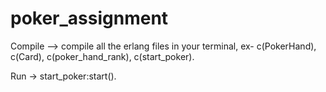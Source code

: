# poker_assignment

Compile -->
    compile all the erlang files in your terminal, ex- c(PokerHand), c(Card), c(poker_hand_rank), c(start_poker).
  
Run -> start_poker:start().

